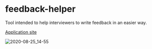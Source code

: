 # feedback-helper
Tool intended to help interviewers to write feedback in an easier way.

[Application site](https://proyecto-nutria.github.io/feedback-helper/)

![2020-08-25_14-55](https://user-images.githubusercontent.com/5056411/91221261-07243700-e6e3-11ea-9b04-64521ff853aa.png)
